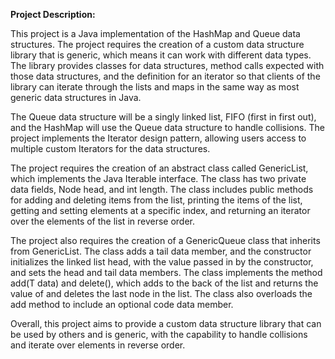 **Project Description:**

This project is a Java implementation of the HashMap and Queue data structures. The project requires the creation of a custom data structure library that is generic, which means it can work with different data types. The library provides classes for data structures, method calls expected with those data structures, and the definition for an iterator so that clients of the library can iterate through the lists and maps in the same way as most generic data structures in Java.

The Queue data structure will be a singly linked list, FIFO (first in first out), and the HashMap will use the Queue data structure to handle collisions. The project implements the Iterator design pattern, allowing users access to multiple custom Iterators for the data structures.

The project requires the creation of an abstract class called GenericList<T>, which implements the Java Iterable<T> interface. The class has two private data fields, Node<T> head, and int length. The class includes public methods for adding and deleting items from the list, printing the items of the list, getting and setting elements at a specific index, and returning an iterator over the elements of the list in reverse order.

The project also requires the creation of a GenericQueue<T> class that inherits from GenericList<T>. The class adds a tail data member, and the constructor initializes the linked list head, with the value passed in by the constructor, and sets the head and tail data members. The class implements the method add(T data) and delete(), which adds to the back of the list and returns the value of and deletes the last node in the list. The class also overloads the add method to include an optional code data member.

Overall, this project aims to provide a custom data structure library that can be used by others and is generic, with the capability to handle collisions and iterate over elements in reverse order.
